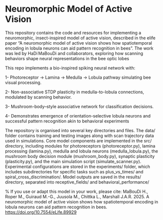 # Neuromorphic Model of Active Vision
This repository contains the code and resources for implementing a neuromorphic, insect-inspired model of active vision, described in the elife paper “A neuromorphic model of active vision shows how spatiotemporal encoding in lobula neurons can aid pattern recognition in bees”. The work was led by HaDi MaBouDi and collaborators, exploring how scanning behaviors shape neural representations in the bee optic lobes 

This repo implements a bio-inspired spiking neural network with:

1- Photoreceptor → Lamina → Medulla → Lobula pathway simulating bee visual processing.

2- Non-associative STDP plasticity in medulla-to-lobula connections, modulated by scanning behavior.

3- Mushroom-body–style associative network for classification decisions.

4- Demonstrates emergence of orientation-selective lobula neurons and successful pattern recognition akin to behavioral experiments


The repository is organised into several key directories and files. The data/ folder contains training and testing images along with scan trajectory data used in simulations. Core model components are implemented in the src/ directory, including modules for photoreceptors (photoreceptor.py), lamina processing (lamina.py), medulla and lobula neurons (medulla_lobula.py), the mushroom body decision module (mushroom_body.py), synaptic plasticity (plasticity.py), and the main simulation script (simulate_scanner.py). Experimental configurations are stored in the experiments/ folder, which includes subdirectories for specific tasks such as plus_vs_times/ and spiral_cross_discrimination/. Model outputs are saved in the results/ directory, separated into receptive_fields/ and behavioral_performance/



% If you use or adapt this model in your work, please cite:
MaBouDi H., Roper M., Guiraud M.-G., Juusola M., Chittka L., Marshall J.A.R. 2025. 
A neuromorphic model of active vision shows how spatiotemporal encoding in lobula neurons can aid pattern recognition in bees. 
https://doi.org/10.7554/eLife.89929


